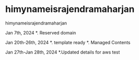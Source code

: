 # himynameisrajendramaharjan
himynameisrajendramaharjan

Jan 7th, 2024
*. Reserved domain

Jan 20th-26th, 2024
*. template ready
*. Managed Contents

Jan 27th-Jan 28th, 2024
*.Updated details for aws test